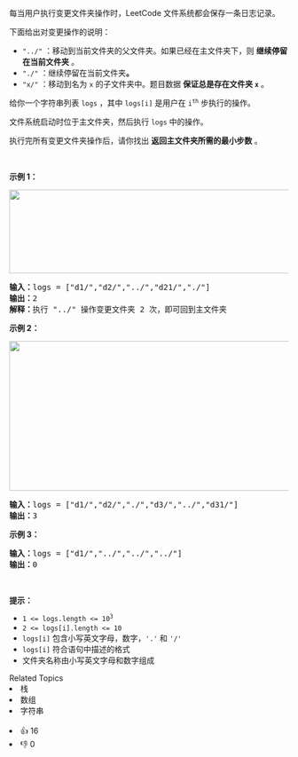 <p>每当用户执行变更文件夹操作时，LeetCode 文件系统都会保存一条日志记录。</p>

<p>下面给出对变更操作的说明：</p>

<ul>
	<li><code>&quot;../&quot;</code> ：移动到当前文件夹的父文件夹。如果已经在主文件夹下，则 <strong>继续停留在当前文件夹</strong> 。</li>
	<li><code>&quot;./&quot;</code> ：继续停留在当前文件夹<strong>。</strong></li>
	<li><code>&quot;x/&quot;</code> ：移动到名为 <code>x</code> 的子文件夹中。题目数据 <strong>保证总是存在文件夹 <code>x</code></strong> 。</li>
</ul>

<p>给你一个字符串列表 <code>logs</code> ，其中 <code>logs[i]</code> 是用户在 <code>i<sup>th</sup></code> 步执行的操作。</p>

<p>文件系统启动时位于主文件夹，然后执行 <code>logs</code> 中的操作。</p>

<p>执行完所有变更文件夹操作后，请你找出 <strong>返回主文件夹所需的最小步数</strong> 。</p>

<p>&nbsp;</p>

<p><strong>示例 1：</strong></p>

<p><img alt="" src="https://assets.leetcode-cn.com/aliyun-lc-upload/uploads/2020/09/26/sample_11_1957.png" style="height: 151px; width: 775px;"></p>

<pre><strong>输入：</strong>logs = [&quot;d1/&quot;,&quot;d2/&quot;,&quot;../&quot;,&quot;d21/&quot;,&quot;./&quot;]
<strong>输出：</strong>2
<strong>解释：</strong>执行 &quot;../&quot; 操作变更文件夹 2 次，即可回到主文件夹
</pre>

<p><strong>示例 2：</strong></p>

<p><img alt="" src="https://assets.leetcode-cn.com/aliyun-lc-upload/uploads/2020/09/26/sample_22_1957.png" style="height: 270px; width: 600px;"></p>

<pre><strong>输入：</strong>logs = [&quot;d1/&quot;,&quot;d2/&quot;,&quot;./&quot;,&quot;d3/&quot;,&quot;../&quot;,&quot;d31/&quot;]
<strong>输出：</strong>3
</pre>

<p><strong>示例 3：</strong></p>

<pre><strong>输入：</strong>logs = [&quot;d1/&quot;,&quot;../&quot;,&quot;../&quot;,&quot;../&quot;]
<strong>输出：</strong>0
</pre>

<p>&nbsp;</p>

<p><strong>提示：</strong></p>

<ul>
	<li><code>1 &lt;= logs.length &lt;= 10<sup>3</sup></code></li>
	<li><code>2 &lt;= logs[i].length &lt;= 10</code></li>
	<li><code>logs[i]</code> 包含小写英文字母，数字，<code>&#39;.&#39;</code> 和 <code>&#39;/&#39;</code></li>
	<li><code>logs[i]</code> 符合语句中描述的格式</li>
	<li>文件夹名称由小写英文字母和数字组成</li>
</ul>
<div><div>Related Topics</div><div><li>栈</li><li>数组</li><li>字符串</li></div></div><br><div><li>👍 16</li><li>👎 0</li></div>